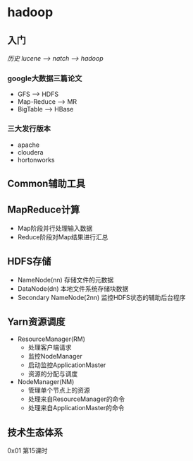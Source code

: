 # hadoop

## 入门

_历史 lucene --> natch --> hadoop_


### google大数据三篇论文
 - GFS --> HDFS
 - Map-Reduce --> MR
 - BigTable --> HBase

### 三大发行版本
 - apache
 - cloudera
 - hortonworks

## Common辅助工具

## MapReduce计算
 - Map阶段并行处理输入数据
 - Reduce阶段对Map结果进行汇总

## HDFS存储
 - NameNode(nn) 存储文件的元数据
 - DataNode(dn) 本地文件系统存储块数据
 - Secondary NameNode(2nn) 监控HDFS状态的辅助后台程序

## Yarn资源调度
 - ResourceManager(RM) 
    - 处理客户端请求
    - 监控NodeManager
    - 启动监控ApplicationMaster
    - 资源的分配与调度
 - NodeManager(NM)
    - 管理单个节点上的资源
    - 处理来自ResourceManager的命令
    - 处理来自ApplicationMaster的命令

## 技术生态体系

0x01  第15课时 



